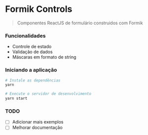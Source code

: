 # Formik Controls
> Componentes ReactJS de formulário construidos com Formik

### Funcionalidades
  - Controle de estado
  - Validação de dados
  - Máscaras em formato de string

### Iniciando a aplicação

```bash
# Instale as dependências
yarn

# Execute o servidor de desenvolvimento
yarn start
```

### TODO
  - [ ] Adicionar mais exemplos
  - [ ] Melhorar documentação